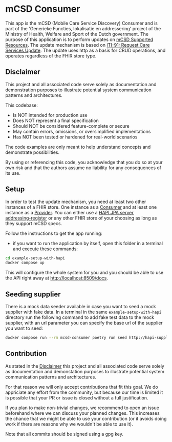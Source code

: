# mCSD Consumer

This app is the mCSD (Mobile Care Service Discovery) Consumer and is part of
the 'Generieke Functies, lokalisatie en addressering' project of the Ministry of Health, Welfare and Sport of the Dutch government. The purpose of this application is
to perform updates on [mCSD Supported Resources](https://profiles.ihe.net/ITI/mCSD/index.html).
The update mechanism is based on [ITI-91: Request Care Services Update](https://profiles.ihe.net/ITI/mCSD/ITI-91.html).
The update uses http as a basis for CRUD operations, and operates regardless of
the FHIR store type.

## Disclaimer

This project and all associated code serve solely as documentation
and demonstration purposes to illustrate potential system
communication patterns and architectures.

This codebase:

- Is NOT intended for production use
- Does NOT represent a final specification
- Should NOT be considered feature-complete or secure
- May contain errors, omissions, or oversimplified implementations
- Has NOT been tested or hardened for real-world scenarios

The code examples are only meant to help understand concepts and demonstrate possibilities.

By using or referencing this code, you acknowledge that you do so at your own
risk and that the authors assume no liability for any consequences of its use.

## Setup

In order to test the update mechanism, you need at least two other instances of
a FHIR store. One instance as a [Consumer](https://profiles.ihe.net/ITI/mCSD/volume-1.html#146113-care-services-update-consumer)
and at least one instance as a
[Provider](https://profiles.ihe.net/ITI/mCSD/volume-1.html#146113-care-services-update-consumer).
You can either use a [HAPI JPA server](https://hapifhir.io/hapi-fhir/),  
[addressing-register](https://github.com/minvws/gfmodules-addressing-register) or
any other FHIR store of your choosing as long as they support mCSD specs.

Follow the instructions to get the app running:

- if you want to run the application by itself, open this folder in a terminal and execute these commands:

```bash
cd example-setup-with-hapi
docker compose up
```

This will configure the whole system for you and you should be able to use the
API right away at <http://localhost:8509/docs>.

## Seeding supplier

There is a mock data seeder available in case you want to seed a mock supplier with fake data.
In a terminal in the same `example-setup-with-hapi` directory run the following command to add fake test data to the mock supplier,
with an url parameter you can specify the base url of the supplier you want to seed:

```bash
docker compose run --rm mcsd-consumer poetry run seed http://hapi-supplier:8080/fhir/
```

## Contribution

As stated in the [Disclaimer](#disclaimer) this project and all associated code serve solely as documentation and 
demonstation purposes to illustrate potential system communication patterns and architectures.

For that reason we will only accept contributions that fit this goal. We do appriciate any effort from the 
community, but because our time is limited it is possible that your PR or issue is closed without a full justification.

If you plan to make non-trivial changes, we recommend to open an issue beforehand where we can discuss your planned changes. This increases the chance that we might be able to use your contribution (or it avoids doing work if there are reasons why we wouldn't be able to use it).

Note that all commits should be signed using a gpg key.
